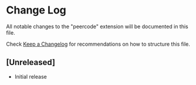 # Change Log

All notable changes to the "peercode" extension will be documented in this file.

Check [Keep a Changelog](http://keepachangelog.com/) for recommendations on how to structure this file.

## [Unreleased]

- Initial release